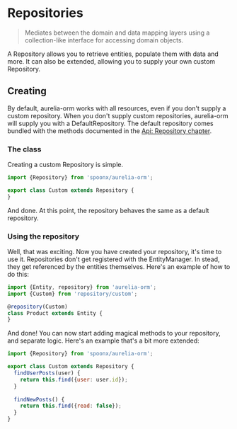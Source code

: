# Repositories

> Mediates between the domain and data mapping layers using a collection-like interface for accessing domain objects.

A Repository allows you to retrieve entities, populate them with data and more.
It can also be extended, allowing you to supply your own custom Repository.

## Creating

By default, aurelia-orm works with all resources, even if you don't supply a custom repository. When you don't supply custom repositories, aurelia-orm will supply you with a DefaultRepository. The default repository comes bundled with the methods documented in the [Api: Repository chapter](api_repository.html).

### The class

Creating a custom Repository is simple.

```js
import {Repository} from 'spoonx/aurelia-orm';

export class Custom extends Repository {
}
```

And done. At this point, the repository behaves the same as a default repository.

### Using the repository

Well, that was exciting. Now you have created your repository, it's time to use it. Repositories don't get registered with the EntityManager. In stead, they get referenced by the entities themselves. Here's an example of how to do this:

```js
import {Entity, repository} from 'aurelia-orm';
import {Custom} from 'repository/custom';

@repository(Custom)
class Product extends Entity {
}
```

And done! You can now start adding magical methods to your repository, and separate logic. Here's an example that's a bit more extended:

```js
import {Repository} from 'spoonx/aurelia-orm';

export class Custom extends Repository {
  findUserPosts(user) {
    return this.find({user: user.id});
  }
  
  findNewPosts() {
    return this.find({read: false});
  }
}
```